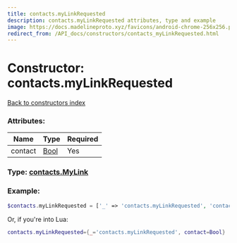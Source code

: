 ```yaml
---
title: contacts.myLinkRequested
description: contacts.myLinkRequested attributes, type and example
image: https://docs.madelineproto.xyz/favicons/android-chrome-256x256.png
redirect_from: /API_docs/constructors/contacts_myLinkRequested.html
---
```

# Constructor: contacts.myLinkRequested  
[Back to constructors index](index.md)



### Attributes:

| Name     |    Type       | Required |
|----------|---------------|----------|
|contact|[Bool](../types/Bool.md) | Yes|



### Type: [contacts.MyLink](../types/contacts.MyLink.md)


### Example:

```php
$contacts.myLinkRequested = ['_' => 'contacts.myLinkRequested', 'contact' => Bool];
```  


Or, if you're into Lua:

```lua
contacts.myLinkRequested={_='contacts.myLinkRequested', contact=Bool}

```


